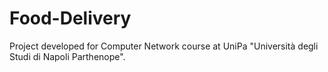 # Food-Delivery
Project developed for Computer Network course at UniPa "Università degli Studi di Napoli Parthenope".
